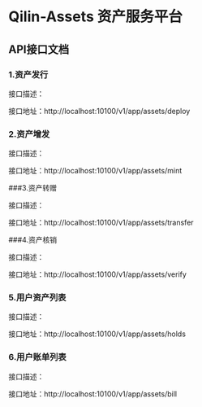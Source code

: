 # Qilin-Assets 资产服务平台

## API接口文档

### 1.资产发行

接口描述：

接口地址：http://localhost:10100/v1/app/assets/deploy

### 2.资产增发

接口描述：

接口地址：http://localhost:10100/v1/app/assets/mint

###3.资产转赠

接口描述：

接口地址：http://localhost:10100/v1/app/assets/transfer

###4.资产核销

接口描述：

接口地址：http://localhost:10100/v1/app/assets/verify

### 5.用户资产列表

接口描述：

接口地址：http://localhost:10100/v1/app/assets/holds

### 6.用户账单列表

接口描述：

接口地址：http://localhost:10100/v1/app/assets/bill

